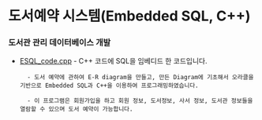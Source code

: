 # 도서예약 시스템(Embedded SQL, C++) 

### 도서관 관리 데이터베이스 개발

- [ESQL_code.cpp](https://github.com/woosik0818/Embedded-SQL-cpp/blob/master/ESQL_code.cpp) - C++ 코드에 SQL을 임베디드 한 코드입니다.
	
		- 도서 예약에 관하여 E-R diagram을 만들고, 만든 Diagram에 기초해서 오라클을 기반으로 Embedded SQL과 C++을 이용하여 프로그래밍하였습니다. 
		
		- 이 프로그램은 회원가입을 하고 회원 정보, 도서정보, 사서 정보, 도서관 정보들을 열람할 수 있으며 도서 예약이 가능합니다.
